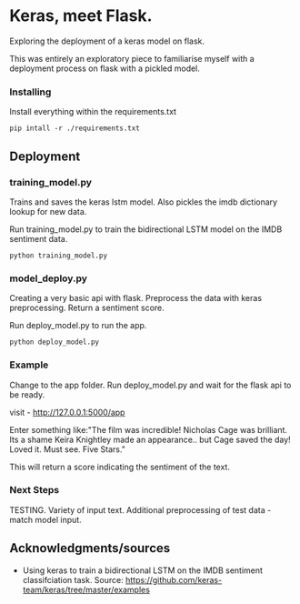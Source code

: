 
# Keras, meet Flask. 

Exploring the deployment of a keras model on flask.

This was entirely an exploratory piece to familiarise myself with a deployment process on flask with a pickled model.


### Installing

Install everything within the requirements.txt

```
pip intall -r ./requirements.txt
```


## Deployment

### training_model.py
Trains and saves the keras lstm model. Also pickles the imdb dictionary lookup for new data.

Run training_model.py to train the bidirectional LSTM model on the IMDB sentiment data. 
```
python training_model.py
```

### model_deploy.py
Creating a very basic api with flask.
Preprocess the data with keras preprocessing.
Return a sentiment score.

Run deploy_model.py to run the app.
```
python deploy_model.py
```


### Example

Change to the app folder.
Run deploy_model.py and wait for the flask api to be ready.

visit - http://127.0.0.1:5000/app

Enter something like:"The film was incredible! Nicholas Cage was brilliant. Its a shame Keira Knightley made an appearance.. but Cage saved the day! Loved it. Must see. Five Stars."

This will return a score indicating the sentiment of the text.

### Next Steps
TESTING. Variety of input text. 
Additional preprocessing of test data - match model input.


## Acknowledgments/sources

* Using keras to train a bidirectional LSTM on the IMDB sentiment classifciation task. Source: https://github.com/keras-team/keras/tree/master/examples


